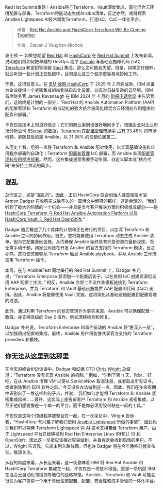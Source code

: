 <!--
title: 红帽Ansible和HashiCorp Terraform即将结合
cover: https://cdn.thenewstack.io/media/2025/05/a5fbc86d-jorge-ramirez-vadci9b4hbo-unsplash.jpg
summary: Red Hat Summit重磅！Ansible将与Terraform、Vault深度集成，简化混合云环境配置与部署。Terraform将能动态生成Ansible清单，反之亦然。或将探索Ansible Lightspeed AI技术赋能Terraform，打造IaC、CaC一体化平台。
-->

Red Hat Summit重磅！Ansible将与Terraform、Vault深度集成，简化混合云环境配置与部署。Terraform将能动态生成Ansible清单，反之亦然。或将探索Ansible Lightspeed AI技术赋能Terraform，打造IaC、CaC一体化平台。

> 译自：[Red Hat Ansible and HashiCorp Terraform Will Be Coming Together](https://thenewstack.io/red-hat-ansible-and-hashicorp-terraform-will-be-coming-together/)
> 
> 作者：Steven J Vaughan-Nichols

波士顿 — 如果您期望 [Red Hat](https://www.openshift.com/try?utm_content=inline+mention) 和 [HashiCorp](https://www.hashicorp.com/?utm_content=inline+mention) 在 [Red Hat Summit](https://www.redhat.com/en/summit) 上发布新闻，说明他们将如何把卓越的 DevOps 程序 [Ansible](https://www.redhat.com/en/ansible-collaborative) 与基础设施即代码 (IaC) [Terraform](https://developer.hashicorp.com/terraform) 和密钥管理器 [Vault](https://www.hashicorp.com/en/products/vault) 集成，那么您可能会失望。但是，如果您仔细听，就会听到一些计划正在酝酿中，目的是让这三个程序更容易地协同工作。

毕竟，这很有意义。在 [IBM 收购 HashiCorp](https://thenewstack.io/ibm-buying-hashicorp-what-devs-analysts-and-competitors-are-saying/) 于 2025 年 2 月完成后，IBM 准备为企业提供一个紧密集成的端到端自动化设置，以应对日益复杂的云环境。IBM 首席财务官 James Kavanaugh 在 IBM 2024 年 4 月的 [财报电话会议](https://newsroom.ibm.com/2024-04-24-IBM-to-Acquire-HashiCorp-Inc-Creating-a-Comprehensive-End-to-End-Hybrid-Cloud-Platform) 中告诉我们，这始终是计划的一部分，“Red Hat 的 Ansible Automation Platform (AAP) 的配置管理和 Terraform 的自动化的强大结合将简化跨混合云环境的应用程序的配置和部署。”

不仅仅是技术上的良好结合；它们的商业案例也很好地同步了。根据企业对企业市场分析公司 [6Sense](https://6sense.com/) 的数据，[Terraform 在配置管理市场中](https://6sense.com/tech/configuration-management/terraform-market-share) 占有 33.48% 的市场份额。紧随其后的是 Ansible，以 31.66% 的份额位居第二。

从历史上看，组织一直将 Terraform 和 Ansible 配对使用，以实现基础设施和应用程序部署的自动化：Terraform [配置和管理](https://thenewstack.io/lessons-from-humanas-migration-to-hcp-terraform-cloud/) IaC 部署，而 Ansible 处理[配置管理和应用程序部署](https://thenewstack.io/install-ansible-on-ubuntu-server-to-automate-linux-server-deployments/)。然而，这些集成通常需要手动步骤、自定义脚本或“粘合代码”来保持工作流的同步。

## 混乱

总而言之，这是“混乱的”。因此，正如 HashiCorp 联合创始人兼首席技术官 Armon Dadgar 在收购完成后不久的一篇博文中解释的那样，这是合理的，“我们听到了极大的热情的一个机会——并且是当今客户解决方案的积极组成部分——是 [HashiCorp Terraform 与 Red Hat Ansible Automation Platform 以及 HashiCorp Vault 与 Red Hat OpenShift](https://www.hashicorp.com/en/blog/hashicorp-and-red-hat-better-together)。”

Dadgar 随后概述了几个具体的计划和正在进行的项目，以加深 Terraform 和 Ansible 之间的协同作用。首先，您将能够使用 Terraform 动态生成 Ansible 清单，因为它配置基础设施，从而确保 Ansible 始终具有托管资源的最新视图，而无需手动干预。两家公司还在开发 Ansible 的官方支持的 Terraform 模块，反之亦然。这将使您能够从 Terraform 触发 Ansible playbook，并从 Ansible 工作流调用 Terraform 操作。

本周，在与 AnsibleFest 同地举行的 Red Hat Summit 上，Dadgar 补充说，“Terraform Enterprise 将添加一个配置后钩子，以在使用 IaC 创建资源后调用 AAP 配置工作流。” 相反，Ansible 会将工作流作业模板链接到 Terraform Enterprise，并为 Terraform 和 Vault 基础设施提供 AAP 配置即代码 (CaC) 支持。因此，Ansible 将能够使用 Vault 凭据。这将简化从基础设施配置到配置管理的过渡。

此外，通过利用 Terraform 的状态管理作为事实来源，Ansible 可以确保配置一致性，并支持高级的 Day 2 操作，例如漂移检测和修复。

Dadgar 补充说，Terraform Enterprise 和事件驱动的 Ansible 将“更深入一层”，以加强超出配置的集成。最终，Ansible 用户将能够共享官方支持的 Terraform providers 和模块。

## 你无法从这里到达那里
在今天的峰会炉边谈话中，Dadgar 和红帽 CTO [Chris Wright](https://www.linkedin.com/in/chris-wright-b733851/) 总结道：“Terraform 没有实现 Ansible 的机制。” 例如，“你到了第 n 天，你说，‘好吧，在从 Ansible 清理 VM 以便从 ServiceNow 取消注册，或者取出所有证书，或者删除我的 EDR 软件之前。’ 今天没有办法做到这一点。因此，我们在生命周期中识别出了一堆这样的钩子点，并说，‘我们如何才能将 Terraform 和 Ansible 紧密集成起来’……最终，这实际上是告诉客户 Terraform 和 Ansible 紧密集成，以至于他们感觉像是一个单一的平台，而不是你必须用胶带粘在一起的工具。”

不仅仅是这两个顶级程序被整合在一起。在一次采访中，Wright 告诉我，“HashiCorp 有兴趣了解我们使用 [Ansible Lightspeed](https://www.redhat.com/en/technologies/management/ansible/ansible-lightspeed) 所做的事情”，因此也许我们可以期待 Terraform Lightspeed 将 AI 技术支持带给 Terraform 用户。由于 Lightspeed 平台已经移植到 Red Hat Enterprise Linux (RHEL) 10 和 OpenShift，因此这一举措应该相对容易做到，并且肯定会找到热情的用户。不过，Wright 告诉我，它尚未列入路线图，但也许 Dadgar 将在今年晚些时候宣布它。敬请关注。

从我的角度来看，从长远来看，这一切意味着 IBM 将 Red Hat Ansible 和 HashiCorp Terraform 集成在一起，不仅仅是一项技术增强，更是一项巩固 IBM 在混合云自动化领域领导地位的战略举措。Ansible、Terraform 和 Vault 可能会很快为客户提供一个用于基础设施配置、配置、安全性和成本管理的一体化平台。